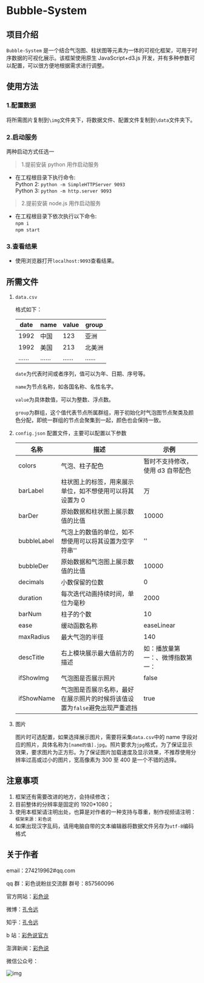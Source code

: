 # Bubble-System

## 项目介绍

`Bubble-System` 是一个结合气泡图、柱状图等元素为一体的可视化框架，可用于时序数据的可视化展示。该框架使用原生 JavaScript+d3.js 开发，并有多种参数可以配置，可以很方便地根据需求进行调整。

## 使用方法

### 1.配置数据

将所需图片复制到`\img`文件夹下，将数据文件、配置文件复制到`\data`文件夹下。

### 2.启动服务

两种启动方式任选一

> 1.提前安装 python 用作启动服务

- 在工程根目录下执行命令:<br>
  Python 2: `python -m SimpleHTTPServer 9093`<br>
  Python 3: `python -m http.server 9093`

> 2.提前安装 node.js 用作启动服务

- 在工程根目录下依次执行以下命令:<br>
  `npm i`<br>
  `npm start`

### 3.查看结果

- 使用浏览器打开`localhost:9093`查看结果。

## 所需文件

1. `data.csv`

   格式如下：

   | date | name | value | group  |
   | ---- | ---- | ----- | ------ |
   | 1992 | 中国 | 123   | 亚洲   |
   | 1992 | 美国 | 213   | 北美洲 |
   | ……   | ……   | ……    | ……     |

   `date`为代表时间或者序列，值可以为年、日期、序号等。

   `name`为节点名称，如各国名称、名性名字。

   `value`为具体数值，可以为整数、浮点数。

   `group`为群组，这个值代表节点所属群组，用于初始化时气泡图节点聚类及颜色分配，即统一群组的节点会聚集到一起，颜色也会保持一致。

2. `config.json`
   配置文件，主要可以配置以下参数

   | 名称        | 描述                                                                        | 示例                             |
   | ----------- | --------------------------------------------------------------------------- | -------------------------------- |
   | colors      | 气泡、柱子配色                                                              | 暂时不支持修改，使用 d3 自带配色 |
   | barLabel    | 柱状图上的标签，用来展示单位，如不想使用可以将其设置为 0                    | 万                               |
   | barDer      | 原始数据和柱状图上展示数值的比值                                            | 10000                            |
   | bubbleLabel | 气泡上的数值的单位，如不想使用可以将其设置为空字符串''                      | ''                               |
   | bubbleDer   | 原始数据和气泡图上展示数值的比值                                            | 10000                            |
   | decimals    | 小数保留的位数                                                              | 0                                |
   | duration    | 每次迭代动画持续时间，单位为毫秒                                            | 2000                             |
   | barNum      | 柱子的个数                                                                  | 10                               |
   | ease        | 缓动函数名称                                                                | easeLinear                       |
   | maxRadius   | 最大气泡的半径                                                              | 140                              |
   | descTitle   | 右上模块展示最大值前方的描述                                                | 如：播放量第一：、微博指数第一： |
   | ifShowImg   | 气泡图是否展示照片                                                          | false                            |
   | ifShowName  | 气泡图是否展示名称，最好在展示照片的时候将该值设置为`false`避免出现严重遮挡 | true                             |

3. 图片

   图片时可选配置，如果选择展示图片，需要将采集`data.csv`中的 name 字段对应的照片，具体名称为`[name的值].jpg`。照片要求为`jpg`格式，为了保证显示效果，要求图片为正方形。为了保证图片加载速度及显示效果，不推荐使用分辨率过高或过小的图片，宽高像素为 300 至 400 是一个不错的选择。

## 注意事项

1. 框架还有需要改进的地方，会持续修改；
2. 目前整体的分辨率是固定的 1920\*1080；
3. 使用本框架请注明出处，也算是对作者的一种支持与尊重，制作视频请注明：`框架来源：彩色说`
4. 如果出现汉字乱码，请用电脑自带的文本编辑器将数据文件另存为`utf-8`编码格式

## 关于作者

email：274219962#qq.com

qq 群：彩色说粉丝交流群 群号：857560096

官方网站：[彩色说](vis27.com)

微博：[孔令远](https://weibo.com/u/5019153940)

知乎：[孔令远](https://www.zhihu.com/people/andy-57/activities)

b 站：[彩色说官方](https://space.bilibili.com/10194356/#/)

澎湃新闻：[彩色说](https://www.thepaper.cn/user_2772369)

微信公众号：

![img](http://vis27.com/wp-content/uploads/2018/03/qrcode_for_gh_a3ec7046a736_258-1.jpg)
